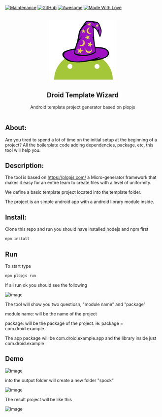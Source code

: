 <!-- PROJECT SHIELDS -->

[![Maintenance](https://img.shields.io/badge/Maintained-yes-green.svg)](https://github.com/sebacipolat/app-score-monitor)
[![GitHub](https://img.shields.io/github/license/emalderson/ThePhish)](https://github.com/emalderson/ThePhish/blob/master/LICENSE)
[![Awesome](https://cdn.rawgit.com/sindresorhus/awesome/d7305f38d29fed78fa85652e3a63e154dd8e8829/media/badge.svg)](https://github.com/sindresorhus/awesome) [![Made With Love](https://img.shields.io/badge/Made%20With-Love-orange.svg)](https://github.com/chetanraj/awesome-github-badges)
<!-- PROJECT LOGO -->
<br />
<div align="center">
  
  <a href="https://github.com/othneildrew/Best-README-Template">
    <img src="https://raw.githubusercontent.com/sebacipolat/DroidTemplateWizard/main/images/image.png" alt="Logo"  height="200">
  </a>

  <h2 align="center">Droid Template Wizard</h3>

  <p align="center">
    Android template project generator based on plopjs
    <br />
    <br />
  </p>
</div>

<!-- ABOUT THE PROJECT -->
##  About:

Are you tired to spend a lot of time on the initial setup at the beginning of a project?
All the boilerplate code adding dependencies, package, etc, this tool will help you.

##  Description:
The tool is based on https://plopjs.com/  a Micro-generator framework that makes it easy for an entire team to create files with a level of uniformity.

We define a basic template project located into the template folder.

The project is an simple android app with a android library module inside.


## Install:
Clone this repo and run you should have installed nodejs and npm first

```bash
npm install
```

## Run 
To start type
```bash
npm plopjs run
```

If all run ok you should see the following

![image](https://github.com/sebacipolat/DroidTemplateWizard/assets/1523404/9451b2f5-11ff-4c49-8d21-a73dba7244b4)

The tool will show you two questiosn, "module name" and "package"

module name: will be the name of the project

package: will be the package of the project.
ie:
package =  com.droid.example

The app package will be com.droid.example.app and the library inside just com.droid.example


## Demo 

![image](https://github.com/sebacipolat/DroidTemplateWizard/assets/1523404/3b084954-01ef-491c-b8a7-14d445044f4a)

into the output folder will create a new folder "spock"

![image](https://github.com/sebacipolat/DroidTemplateWizard/assets/1523404/1d60de17-a824-4ad9-a925-688e7e9bd0e1)

The result project will be like this

![image](https://github.com/sebacipolat/DroidTemplateWizard/assets/1523404/6d6770e4-70c0-44d0-8035-714798407451)



